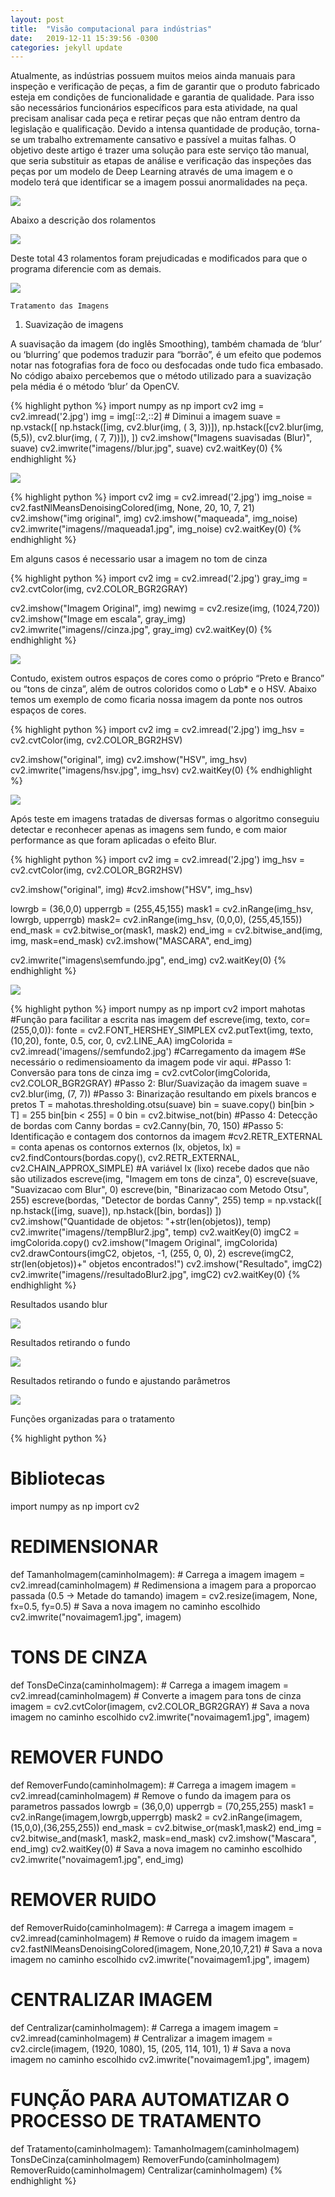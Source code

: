 ```yaml
---
layout: post
title:  "Visão computacional para indústrias"
date:   2019-12-11 15:39:56 -0300
categories: jekyll update
---
```


Atualmente, as indústrias possuem muitos meios ainda manuais para inspeção e verificação de 
 peças, a fim de garantir que o produto fabricado esteja em condições de funcionalidade e 
 garantia de qualidade. Para isso são necessários funcionários específicos para esta atividade,
 na qual precisam analisar cada peça e retirar peças que não entram dentro da legislação e 
 qualificação. Devido a intensa quantidade de produção, torna-se um trabalho extremamente 
 cansativo e passível a muitas falhas. O objetivo deste artigo é trazer uma solução para 
 este serviço tão manual, que seria substituir as etapas de análise e verificação das 
 inspeções das peças por um modelo de Deep Learning através de uma imagem e o modelo terá 
 que identificar se a imagem possui anormalidades na peça.

![](imagens/black.jpg)

Abaixo a descrição dos rolamentos

![](imagens/tabrol.png)

Deste total 43 rolamentos foram prejudicadas e modificados para que o programa diferencie 
com as demais.

![](imagens/def.jpg)


`Tratamento das Imagens`

1. Suavização de imagens

A suavisação da imagem (do inglês Smoothing), também chamada de ‘blur’ ou ‘blurring’ que 
podemos traduzir para “borrão”, é um efeito que podemos notar nas fotografias fora de foco 
ou desfocadas onde tudo fica embasado. No código abaixo percebemos que o método utilizado 
para a suavização pela média é o método ‘blur’ da OpenCV.

{% highlight python %}
import numpy as np
import cv2
img = cv2.imread('2.jpg') 
img = img[::2,::2] # Diminui a imagem
suave = np.vstack([ 
    np.hstack([img, cv2.blur(img, ( 3, 3))]), 
    np.hstack([cv2.blur(img, (5,5)), cv2.blur(img, ( 7, 7))]), 
    ])
cv2.imshow("Imagens suavisadas (Blur)", suave) 
cv2.imwrite("imagens//blur.jpg", suave)
cv2.waitKey(0)
{% endhighlight %}

![](imagens/blur.jpg)

{% highlight python %}
import cv2
img = cv2.imread('2.jpg')
img_noise = cv2.fastNlMeansDenoisingColored(img, None, 20, 10, 7, 21)
cv2.imshow("img original", img)
cv2.imshow("maqueada", img_noise)
cv2.imwrite("imagens//maqueada1.jpg", img_noise)
cv2.waitKey(0)
{% endhighlight %}

Em alguns casos é necessario usar a imagem no tom de cinza

{% highlight python %}
import cv2
img = cv2.imread('2.jpg')
gray_img = cv2.cvtColor(img, cv2.COLOR_BGR2GRAY)

cv2.imshow("Imagem Original", img)
newimg = cv2.resize(img, (1024,720))
cv2.imshow("Image em escala", gray_img)
cv2.imwrite("imagens//cinza.jpg", gray_img)
cv2.waitKey(0)
{% endhighlight %}

![](imagens/cinza.jpg)

Contudo, existem outros espaços de cores como o próprio “Preto e Branco” ou
 “tons de cinza”, além de outros coloridos como o L*a*b* e o HSV. Abaixo temos um 
 exemplo de como ficaria nossa imagem da ponte nos outros espaços de cores.

{% highlight python %}
import cv2
img = cv2.imread('2.jpg')
img_hsv = cv2.cvtColor(img, cv2.COLOR_BGR2HSV)

cv2.imshow("original", img)
cv2.imshow("HSV", img_hsv)
cv2.imwrite("imagens/hsv.jpg", img_hsv)
cv2.waitKey(0)
{% endhighlight %}

![](imagens/hsv.jpg)

Após teste em imagens tratadas de diversas formas o algoritmo conseguiu detectar e reconhecer 
apenas as imagens sem fundo, e com maior performance as que foram aplicadas o efeito Blur.


{% highlight python %}
import cv2
img = cv2.imread('2.jpg')
img_hsv = cv2.cvtColor(img, cv2.COLOR_BGR2HSV)

cv2.imshow("original", img)
#cv2.imshow("HSV", img_hsv)

lowrgb = (36,0,0)
upperrgb = (255,45,155)
mask1 = cv2.inRange(img_hsv, lowrgb, upperrgb)
mask2= cv2.inRange(img_hsv, (0,0,0), (255,45,155))
end_mask = cv2.bitwise_or(mask1, mask2)
end_img = cv2.bitwise_and(img, img, mask=end_mask)
cv2.imshow("MASCARA", end_img)

cv2.imwrite("imagens\semfundo.jpg", end_img)
cv2.waitKey(0)
{% endhighlight %}

![](imagens/semfundo.jpg)


{% highlight python %}
import numpy as np 
import cv2 
import mahotas
#Função para facilitar a escrita nas imagem
def escreve(img, texto, cor=(255,0,0)): 
    fonte = cv2.FONT_HERSHEY_SIMPLEX 
    cv2.putText(img, texto, (10,20), fonte, 0.5, cor, 0,
        cv2.LINE_AA)
imgColorida = cv2.imread('imagens//semfundo2.jpg') #Carregamento da imagem
#Se necessário o redimensioamento da imagem pode vir aqui.
#Passo 1: Conversão para tons de cinza
img = cv2.cvtColor(imgColorida, cv2.COLOR_BGR2GRAY)
#Passo 2: Blur/Suavização da imagem 
suave = cv2.blur(img, (7, 7))
#Passo 3: Binarização resultando em pixels brancos e pretos 
T = mahotas.thresholding.otsu(suave) 
bin = suave.copy() 
bin[bin > T] = 255 
bin[bin < 255] = 0 
bin = cv2.bitwise_not(bin)
#Passo 4: Detecção de bordas com Canny 
bordas = cv2.Canny(bin, 70, 150)
#Passo 5: Identificação e contagem dos contornos da imagem 
#cv2.RETR_EXTERNAL = conta apenas os contornos externos 
(lx, objetos, lx) = cv2.findContours(bordas.copy(),
    cv2.RETR_EXTERNAL, cv2.CHAIN_APPROX_SIMPLE) 
#A variável lx (lixo) recebe dados que não são utilizados
escreve(img, "Imagem em tons de cinza", 0) 
escreve(suave, "Suavizacao com Blur", 0) 
escreve(bin, "Binarizacao com Metodo Otsu", 255) 
escreve(bordas, "Detector de bordas Canny", 255) 
temp = np.vstack([ 
    np.hstack([img, suave]), 
    np.hstack([bin, bordas]) 
    ])
cv2.imshow("Quantidade de objetos: "+str(len(objetos)), temp)
cv2.imwrite("imagens//tempBlur2.jpg", temp)
cv2.waitKey(0) 
imgC2 = imgColorida.copy() 
cv2.imshow("Imagem Original", imgColorida)
cv2.drawContours(imgC2, objetos, -1, (255, 0, 0), 2) 
escreve(imgC2, str(len(objetos))+" objetos encontrados!") 
cv2.imshow("Resultado", imgC2) 
cv2.imwrite("imagens//resultadoBlur2.jpg", imgC2)
cv2.waitKey(0)
{% endhighlight %}

Resultados usando blur

![](imagens/blurresult.jpg)

Resultados retirando o fundo

![](imagens/resultadoBlur1.jpg)

Resultados retirando o fundo e ajustando parâmetros

![](imagens/resultadoBlur2.jpg)

Funções organizadas para o tratamento

{% highlight python %}
# Bibliotecas
import numpy as np
import cv2

# REDIMENSIONAR
def TamanhoImagem(caminhoImagem):
    # Carrega a imagem
    imagem = cv2.imread(caminhoImagem)
    # Redimensiona a imagem para a proporcao passada (0.5 -> Metade do tamando)
    imagem = cv2.resize(imagem, None, fx=0.5, fy=0.5)
    # Sava a nova imagem no caminho escolhido
    cv2.imwrite("novaimagem1.jpg", imagem)

# TONS DE CINZA
def TonsDeCinza(caminhoImagem):
    # Carrega a imagem
    imagem = cv2.imread(caminhoImagem)
    # Converte a imagem para tons de cinza
    imagem = cv2.cvtColor(imagem, cv2.COLOR_BGR2GRAY)
    # Sava a nova imagem no caminho escolhido
    cv2.imwrite("novaimagem1.jpg", imagem)

# REMOVER FUNDO
def RemoverFundo(caminhoImagem):
    # Carrega a imagem
    imagem = cv2.imread(caminhoImagem)
    # Remove o fundo da imagem para os parametros passados
    lowrgb = (36,0,0)
    upperrgb = (70,255,255)
    mask1 = cv2.inRange(imagem,lowrgb,upperrgb)
    mask2 = cv2.inRange(imagem,(15,0,0),(36,255,255))
    end_mask = cv2.bitwise_or(mask1,mask2)
    end_img = cv2.bitwise_and(mask1, mask2, mask=end_mask)
    cv2.imshow("Mascara", end_img)
    cv2.waitKey(0)
    # Sava a nova imagem no caminho escolhido
    cv2.imwrite("novaimagem1.jpg", end_img)

# REMOVER RUIDO
def RemoverRuido(caminhoImagem):
    # Carrega a imagem
    imagem = cv2.imread(caminhoImagem)
    # Remove o ruido da imagem
    imagem = cv2.fastNlMeansDenoisingColored(imagem, None,20,10,7,21)
    # Sava a nova imagem no caminho escolhido
    cv2.imwrite("novaimagem1.jpg", imagem)

# CENTRALIZAR IMAGEM
def Centralizar(caminhoImagem):
    # Carrega a imagem
    imagem = cv2.imread(caminhoImagem)
    # Centralizar a imagem
    imagem = cv2.circle(imagem, (1920, 1080), 15, (205, 114, 101), 1)
    # Sava a nova imagem no caminho escolhido
    cv2.imwrite("novaimagem1.jpg", imagem)

# FUNÇÃO PARA AUTOMATIZAR O PROCESSO DE TRATAMENTO
def Tratamento(caminhoImagem):
    TamanhoImagem(caminhoImagem)
    TonsDeCinza(caminhoImagem)
    RemoverFundo(caminhoImagem)
    RemoverRuido(caminhoImagem)
    Centralizar(caminhoImagem)
{% endhighlight %}


[jekyll-docs]: https://jekyllrb.com/docs/home
[jekyll-gh]:   https://github.com/jekyll/jekyll
[jekyll-talk]: https://talk.jekyllrb.com/
